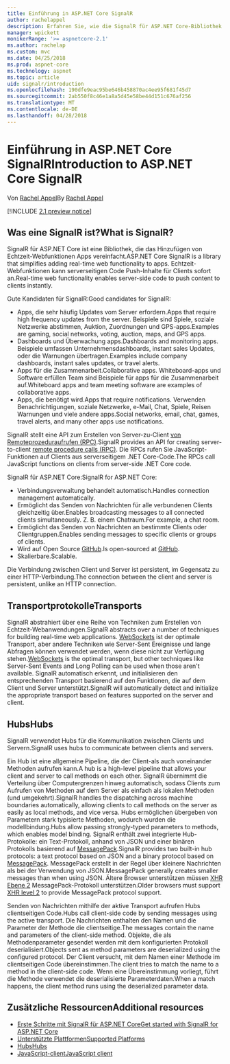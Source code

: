 ```yaml
---
title: Einführung in ASP.NET Core SignalR
author: rachelappel
description: Erfahren Sie, wie die SignalR für ASP.NET Core-Bibliothek vereinfacht das Hinzufügen von Funktionen in Echtzeit zu apps.
manager: wpickett
monikerRange: '>= aspnetcore-2.1'
ms.author: rachelap
ms.custom: mvc
ms.date: 04/25/2018
ms.prod: aspnet-core
ms.technology: aspnet
ms.topic: article
uid: signalr/introduction
ms.openlocfilehash: 190dfe9eac95be646b458870ac4ee95f681f45d7
ms.sourcegitcommit: 2ab550f8c46e1a8a5d45e58be44d151c676af256
ms.translationtype: MT
ms.contentlocale: de-DE
ms.lasthandoff: 04/28/2018
---
```

# <a name="introduction-to-aspnet-core-signalr"></a><span data-ttu-id="967aa-103">Einführung in ASP.NET Core SignalR</span><span class="sxs-lookup"><span data-stu-id="967aa-103">Introduction to ASP.NET Core SignalR</span></span>

<span data-ttu-id="967aa-104">Von [Rachel Appel](https://twitter.com/rachelappel)</span><span class="sxs-lookup"><span data-stu-id="967aa-104">By [Rachel Appel](https://twitter.com/rachelappel)</span></span>


[!INCLUDE [2.1 preview notice](~/includes/2.1.md)]

## <a name="what-is-signalr"></a><span data-ttu-id="967aa-105">Was eine SignalR ist?</span><span class="sxs-lookup"><span data-stu-id="967aa-105">What is SignalR?</span></span>

<span data-ttu-id="967aa-106">SignalR für ASP.NET Core ist eine Bibliothek, die das Hinzufügen von Echtzeit-Webfunktionen Apps vereinfacht.</span><span class="sxs-lookup"><span data-stu-id="967aa-106">ASP.NET Core SignalR is a library that simplifies adding real-time web functionality to apps.</span></span> <span data-ttu-id="967aa-107">Echtzeit-Webfunktionen kann serverseitigen Code Push-Inhalte für Clients sofort an.</span><span class="sxs-lookup"><span data-stu-id="967aa-107">Real-time web functionality enables server-side code to push content to clients instantly.</span></span>

<span data-ttu-id="967aa-108">Gute Kandidaten für SignalR:</span><span class="sxs-lookup"><span data-stu-id="967aa-108">Good candidates for SignalR:</span></span>

* <span data-ttu-id="967aa-109">Apps, die sehr häufig Updates vom Server erfordern.</span><span class="sxs-lookup"><span data-stu-id="967aa-109">Apps that require high frequency updates from the server.</span></span> <span data-ttu-id="967aa-110">Beispiele sind Spiele, soziale Netzwerke abstimmen, Auktion, Zuordnungen und GPS-apps.</span><span class="sxs-lookup"><span data-stu-id="967aa-110">Examples are gaming, social networks, voting, auction, maps, and GPS apps.</span></span>
* <span data-ttu-id="967aa-111">Dashboards und Überwachung apps.</span><span class="sxs-lookup"><span data-stu-id="967aa-111">Dashboards and monitoring apps.</span></span> <span data-ttu-id="967aa-112">Beispiele umfassen Unternehmensdashboards, instant sales Updates, oder die Warnungen übertragen.</span><span class="sxs-lookup"><span data-stu-id="967aa-112">Examples include company dashboards, instant sales updates, or travel alerts.</span></span>
* <span data-ttu-id="967aa-113">Apps für die Zusammenarbeit.</span><span class="sxs-lookup"><span data-stu-id="967aa-113">Collaborative apps.</span></span> <span data-ttu-id="967aa-114">Whiteboard-apps und Software erfüllen Team sind Beispiele für apps für die Zusammenarbeit auf.</span><span class="sxs-lookup"><span data-stu-id="967aa-114">Whiteboard apps and team meeting software are examples of collaborative apps.</span></span>
* <span data-ttu-id="967aa-115">Apps, die benötigt wird.</span><span class="sxs-lookup"><span data-stu-id="967aa-115">Apps that require notifications.</span></span> <span data-ttu-id="967aa-116">Verwenden Benachrichtigungen, soziale Netzwerke, e-Mail, Chat, Spiele, Reisen Warnungen und viele andere apps.</span><span class="sxs-lookup"><span data-stu-id="967aa-116">Social networks, email, chat, games, travel alerts, and many other apps use notifications.</span></span>

<span data-ttu-id="967aa-117">SignalR stellt eine API zum Erstellen von Server-zu-Client [von Remoteprozeduraufrufen (RPC)](https://wikipedia.org/wiki/Remote_procedure_call).</span><span class="sxs-lookup"><span data-stu-id="967aa-117">SignalR provides an API for creating server-to-client [remote procedure calls (RPC)](https://wikipedia.org/wiki/Remote_procedure_call).</span></span> <span data-ttu-id="967aa-118">Die RPCs rufen Sie JavaScript-Funktionen auf Clients aus serverseitigem .NET Core-Code.</span><span class="sxs-lookup"><span data-stu-id="967aa-118">The RPCs call JavaScript functions on clients from server-side .NET Core code.</span></span>

<span data-ttu-id="967aa-119">SignalR für ASP.NET Core:</span><span class="sxs-lookup"><span data-stu-id="967aa-119">SignalR for ASP.NET Core:</span></span>

* <span data-ttu-id="967aa-120">Verbindungsverwaltung behandelt automatisch.</span><span class="sxs-lookup"><span data-stu-id="967aa-120">Handles connection management automatically.</span></span>
* <span data-ttu-id="967aa-121">Ermöglicht das Senden von Nachrichten für alle verbundenen Clients gleichzeitig über.</span><span class="sxs-lookup"><span data-stu-id="967aa-121">Enables broadcasting messages to all connected clients simultaneously.</span></span> <span data-ttu-id="967aa-122">Z. B. einem Chatraum.</span><span class="sxs-lookup"><span data-stu-id="967aa-122">For example, a chat room.</span></span>
* <span data-ttu-id="967aa-123">Ermöglicht das Senden von Nachrichten an bestimmte Clients oder Clientgruppen.</span><span class="sxs-lookup"><span data-stu-id="967aa-123">Enables sending messages to specific clients or groups of clients.</span></span>
* <span data-ttu-id="967aa-124">Wird auf Open Source [GitHub](https://github.com/aspnet/signalr).</span><span class="sxs-lookup"><span data-stu-id="967aa-124">Is open-sourced at [GitHub](https://github.com/aspnet/signalr).</span></span>
* <span data-ttu-id="967aa-125">Skalierbare.</span><span class="sxs-lookup"><span data-stu-id="967aa-125">Scalable.</span></span>

<span data-ttu-id="967aa-126">Die Verbindung zwischen Client und Server ist persistent, im Gegensatz zu einer HTTP-Verbindung.</span><span class="sxs-lookup"><span data-stu-id="967aa-126">The connection between the client and server is persistent, unlike an HTTP connection.</span></span>

## <a name="transports"></a><span data-ttu-id="967aa-127">Transportprotokolle</span><span class="sxs-lookup"><span data-stu-id="967aa-127">Transports</span></span>

<span data-ttu-id="967aa-128">SignalR abstrahiert über eine Reihe von Techniken zum Erstellen von Echtzeit-Webanwendungen.</span><span class="sxs-lookup"><span data-stu-id="967aa-128">SignalR abstracts over a number of techniques for building real-time web applications.</span></span> <span data-ttu-id="967aa-129">[WebSockets](https://tools.ietf.org/html/rfc7118) ist der optimale Transport, aber andere Techniken wie Server-Sent Ereignisse und lange Abfragen können verwendet werden, wenn diese nicht zur Verfügung stehen.</span><span class="sxs-lookup"><span data-stu-id="967aa-129">[WebSockets](https://tools.ietf.org/html/rfc7118) is the optimal transport, but other techniques like Server-Sent Events and Long Polling can be used when those aren't available.</span></span> <span data-ttu-id="967aa-130">SignalR automatisch erkennt, und initialisieren den entsprechenden Transport basierend auf den Funktionen, die auf dem Client und Server unterstützt.</span><span class="sxs-lookup"><span data-stu-id="967aa-130">SignalR will automatically detect and initialize the appropriate transport based on features supported on the server and client.</span></span>

## <a name="hubs"></a><span data-ttu-id="967aa-131">Hubs</span><span class="sxs-lookup"><span data-stu-id="967aa-131">Hubs</span></span>

<span data-ttu-id="967aa-132">SignalR verwendet Hubs für die Kommunikation zwischen Clients und Servern.</span><span class="sxs-lookup"><span data-stu-id="967aa-132">SignalR uses hubs to communicate between clients and servers.</span></span>

<span data-ttu-id="967aa-133">Ein Hub ist eine allgemeine Pipeline, die der Client-als auch voneinander Methoden aufrufen kann.</span><span class="sxs-lookup"><span data-stu-id="967aa-133">A hub is a high-level pipeline that allows your client and server to call methods on each other.</span></span> <span data-ttu-id="967aa-134">SignalR übernimmt die Verteilung über Computergrenzen hinweg automatisch, sodass Clients zum Aufrufen von Methoden auf dem Server als einfach als lokalen Methoden (und umgekehrt).</span><span class="sxs-lookup"><span data-stu-id="967aa-134">SignalR handles the dispatching across machine boundaries automatically, allowing clients to call methods on the server as easily as local methods, and vice versa.</span></span> <span data-ttu-id="967aa-135">Hubs ermöglichen übergeben von Parametern stark typisierte Methoden, wodurch wurden die modellbindung.</span><span class="sxs-lookup"><span data-stu-id="967aa-135">Hubs allow passing strongly-typed parameters to methods, which enables model binding.</span></span> <span data-ttu-id="967aa-136">SignalR enthält zwei integrierte Hub-Protokolle: ein Text-Protokoll, anhand von JSON und einer binären Protokolls basierend auf [MessagePack](https://msgpack.org/).</span><span class="sxs-lookup"><span data-stu-id="967aa-136">SignalR provides two built-in hub protocols: a text protocol based on JSON and a binary protocol based on [MessagePack](https://msgpack.org/).</span></span>  <span data-ttu-id="967aa-137">MessagePack erstellt in der Regel über kleinere Nachrichten als bei der Verwendung von JSON.</span><span class="sxs-lookup"><span data-stu-id="967aa-137">MessagePack generally creates smaller messages than when using JSON.</span></span> <span data-ttu-id="967aa-138">Ältere Browser unterstützen müssen [XHR Ebene 2](https://caniuse.com/#feat=xhr2) MessagePack-Protokoll unterstützen.</span><span class="sxs-lookup"><span data-stu-id="967aa-138">Older browsers must support [XHR level 2](https://caniuse.com/#feat=xhr2) to provide MessagePack protocol support.</span></span>

<span data-ttu-id="967aa-139">Senden von Nachrichten mithilfe der aktive Transport aufrufen Hubs clientseitigen Code.</span><span class="sxs-lookup"><span data-stu-id="967aa-139">Hubs call client-side code by sending messages using the active transport.</span></span> <span data-ttu-id="967aa-140">Die Nachrichten enthalten den Namen und die Parameter der Methode die clientseitige.</span><span class="sxs-lookup"><span data-stu-id="967aa-140">The messages contain the name and parameters of the client-side method.</span></span> <span data-ttu-id="967aa-141">Objekte, die als Methodenparameter gesendet werden mit dem konfigurierten Protokoll deserialisiert.</span><span class="sxs-lookup"><span data-stu-id="967aa-141">Objects sent as method parameters are deserialized using the configured protocol.</span></span> <span data-ttu-id="967aa-142">Der Client versucht, mit dem Namen einer Methode im clientseitigen Code übereinstimmen.</span><span class="sxs-lookup"><span data-stu-id="967aa-142">The client tries to match the name to a method in the client-side code.</span></span> <span data-ttu-id="967aa-143">Wenn eine Übereinstimmung vorliegt, führt die Methode verwendet die deserialisierte Parameterdaten.</span><span class="sxs-lookup"><span data-stu-id="967aa-143">When a match happens, the client method runs using the deserialized parameter data.</span></span>

## <a name="additional-resources"></a><span data-ttu-id="967aa-144">Zusätzliche Ressourcen</span><span class="sxs-lookup"><span data-stu-id="967aa-144">Additional resources</span></span>

* [<span data-ttu-id="967aa-145">Erste Schritte mit SignalR für ASP.NET Core</span><span class="sxs-lookup"><span data-stu-id="967aa-145">Get started with SignalR for ASP.NET Core</span></span>](xref:signalr/get-started)
* [<span data-ttu-id="967aa-146">Unterstützte Plattformen</span><span class="sxs-lookup"><span data-stu-id="967aa-146">Supported Platforms</span></span>](xref:signalr/supported-platforms)
* [<span data-ttu-id="967aa-147">Hubs</span><span class="sxs-lookup"><span data-stu-id="967aa-147">Hubs</span></span>](xref:signalr/hubs)
* [<span data-ttu-id="967aa-148">JavaScript-client</span><span class="sxs-lookup"><span data-stu-id="967aa-148">JavaScript client</span></span>](xref:signalr/javascript-client)
